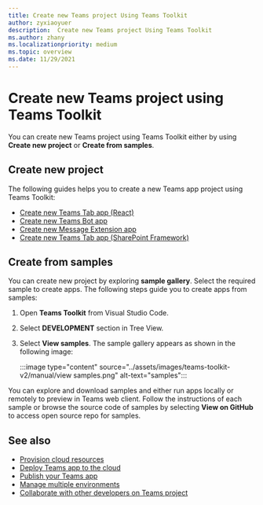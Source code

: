 ```yaml
---
title: Create new Teams project Using Teams Toolkit
author: zyxiaoyuer
description:  Create new Teams project Using Teams Toolkit
ms.author: zhany
ms.localizationpriority: medium
ms.topic: overview
ms.date: 11/29/2021
---
```


# Create new Teams project using Teams Toolkit

You can create new Teams project using Teams Toolkit either by using **Create new project** or **Create from samples**.

## Create new project

The following guides helps you to create a new Teams app project using Teams Toolkit:

- [Create new Teams Tab app (React)](/microsoftteams/platform/sbs-gs-javascript?tabs=vscode%2Cvsc%2Cviscode%2Cvcode&tutorial-step=2)
- [Create new Teams Bot app](/microsoftteams/platform/sbs-gs-spfx?tabs=vscode%2Cviscode&branch)
- [Create new Message Extension app](/microsoftteams/platform/sbs-gs-javascript?tabs=vscode%2Cvsc%2Cviscode%2Cvcode&tutorial-step=6&branch)
- [Create new Teams Tab app (SharePoint Framework)](/microsoftteams/platform/sbs-gs-spfx?tabs=vscode%2Cviscode&branch)

## Create from samples

 You can create new project by exploring **sample gallery**. Select the required sample to create apps. The following steps guide you to create apps from samples:

 1. Open **Teams Toolkit** from Visual Studio Code.
 1. Select **DEVELOPMENT** section in Tree View.
 1. Select **View samples**. The sample gallery appears as shown in the following image:
   
    :::image type="content" source="../assets/images/teams-toolkit-v2/manual/view samples.png" alt-text="samples":::

You can explore and download samples and either run apps locally or remotely to preview in Teams web client. Follow the instructions of each sample or browse the source code of samples by selecting **View on GitHub** to access open source repo for samples.

## See also

* [Provision cloud resources](provision.md)
* [Deploy Teams app to the cloud](deploy.md)
* [Publish your Teams app](TeamsFx-collaboration.md)
* [Manage multiple environments](TeamsFx-multi-env.md)
* [Collaborate with other developers on Teams project](TeamsFx-collaboration.md)
